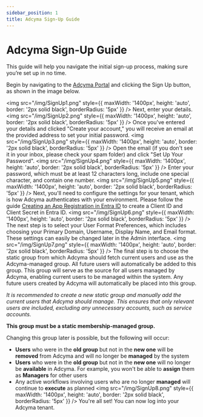 ```yaml
---
sidebar_position: 1
title: Adcyma Sign-Up Guide
---
```


# Adcyma Sign-Up Guide

This guide will help you navigate the initial sign-up process, making sure you’re set up in no time.


Begin by navigating to the [Adcyma Portal](https://portal.adcyma.com) and clicking the Sign Up button, as shown in the image below.

<img src="/img/SignUp1.png" style={{ maxWidth: '1400px', height: 'auto', border: '2px solid black', borderRadius: '5px' }} />
Next, enter your details.
<img src="/img/SignUp2.png" style={{ maxWidth: '1400px', height: 'auto', border: '2px solid black', borderRadius: '5px' }} />
Once you've entered your details and clicked "Create your account," you will receive an email at the provided address to set your initial password.
<img src="/img/SignUp3.png" style={{ maxWidth: '1400px', height: 'auto', border: '2px solid black', borderRadius: '5px' }} />
Open the email (if you don't see it in your inbox, please check your spam folder) and click "Set Up Your Password".
<img src="/img/SignUp4.png" style={{ maxWidth: '1400px', height: 'auto', border: '2px solid black', borderRadius: '5px' }} />
Enter your password, which must be at least 12 characters long, include one special character, and contain one number.
<img src="/img/SignUp5.png" style={{ maxWidth: '1400px', height: 'auto', border: '2px solid black', borderRadius: '5px' }} />
Next, you'll need to configure the settings for your tenant, which is how Adcyma authenticates with your environment. Please follow the guide [Creating an App Registration in Entra ID](https://docs.adcyma.com/v1/userguides/setupentraappregistration) to create a Client ID and Client Secret in Entra ID.
<img src="/img/SignUp6.png" style={{ maxWidth: '1400px', height: 'auto', border: '2px solid black', borderRadius: '5px' }} />
The next step is to select your User Format Preferences, which includes choosing your Primary Domain, Username, Display Name, and Email format. These settings can easily be changed later in the Admin interface.
<img src="/img/SignUp7.png" style={{ maxWidth: '1400px', height: 'auto', border: '2px solid black', borderRadius: '5px' }} />
The final step is to choose the static group from which Adcyma should fetch current users and use as the Adcyma-managed group. All future users will automatically be added to this group.
This group will serve as the source for all users managed by Adcyma, enabling current users to be managed within the system. Any future users created by Adcyma will automatically be placed into this group.

*It is recommended to create a new static group and manually add the current users that Adcyma should manage. This ensures that only relevant users are included, excluding any unnecessary accounts, such as service accounts.*

**This group must be a static membership-managed group.**

Changing this group later is possible, but the following will occur:

* **Users** who were in the **old group** but not in the **new one** will be **removed** from Adcyma and will no longer be **managed** by the system
* **Users** who were in the **old group** but not in the **new one** will no longer be **available** in Adcyma. For example, you won't be able to **assign** them as **Managers** for other users
* Any active workflows involving users who are no longer **managed** will continue to **execute** as planned
<img src="/img/SignUp8.png" style={{ maxWidth: '1400px', height: 'auto', border: '2px solid black', borderRadius: '5px' }} />
You're all set! You can now log into your Adcyma tenant.